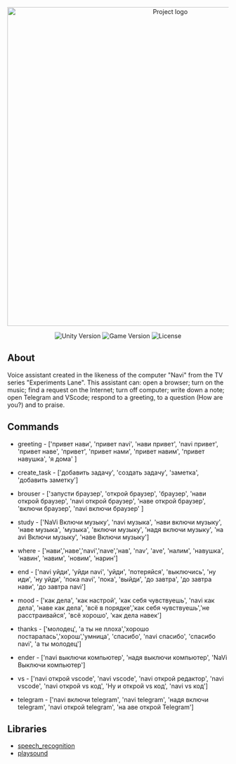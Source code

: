 <p align="center">
      <img src="https://i.ibb.co/9Gx5xSW/copland.jpg" alt="Project logo" width="726">
</p>

<p align="center">
   <img src="https://img.shields.io/badge/Engine-Python%203.11.2-blueviolet" alt="Unity Version">
   <img src="https://img.shields.io/badge/Version-v1.0(Alpha)-green" alt="Game Version">
   <img src="https://img.shields.io/badge/License-None-orange" alt="License">
</p>

## About

Voice assistant created in the likeness of the computer "Navi" from the TV series "Experiments Lane". This assistant can: open a browser; turn on the music; find a request on the Internet; turn off computer; write down a note; open Telegram and VScode; respond to a greeting, to a question (How are you?) and to praise.

## Commands
- greeting - ['привет нави', 'привет navi', 'нави привет', 'navi привет', 'привет наве', 'привет', 'привет нами', 'привет навим', 'привет навушка', 'я дома' ]

- create_task - ['добавить задачу', 'создать задачу', 'заметка', 'добавить заметку']

- brouser - ['запусти браузер', 'открой браузер', 'браузер', 'нави открой браузер', 'navi открой браузер', 'наве открой браузер', 'включи браузер', 'navi включи браузер' ]

- study - ['NaVi Включи музыку', 'navi музыка', 'нави включи музыку', 'наве музыка', 'музыка', 'включи музыку', 'надя включи музыку', 'на avi Включи музыку', 'наве Включи музыку']

- where - ['нави','наве','navi','nave','нав', 'nav', 'ave', 'налим', 'навушка', 'навин', 'навим', 'новим', 'нарин']

- end - ['navi уйди', 'уйди navi', 'уйди', 'потеряйся', 'выключись', 'ну иди', 'ну уйди', 'пока navi', 'пока', 'выйди', 'до завтра', 'до завтра нави', 'до завтра navi']

- mood - ['как дела', 'как настрой', 'как себя чувствуешь', 'navi как дела', 'наве как дела', 'всё в порядке','как себя чувствуешь','не расстраивайся', 'всё хорошо', 'как дела навек']

- thanks - ['молодец', 'а ты не плоха','хорошо постаралась','хорош','умница', 'спасибо', 'navi спасибо', 'спасибо navi', 'а ты молодец']

- ender - ['navi выключи компьютер', 'надя выключи компьютер', 'NaVi Выключи компьютер']

- vs - ['navi открой vscode', 'navi vscode', 'navi открой редактор', 'navi vscode', 'navi открой vs код', 'Ну и открой vs код', 'navi vs код']

- telegram - ['navi включи telegram', 'navi telegram', 'надя включи telegram', 'navi открой telegram', 'на аве открой Telegram']


## Libraries

- [speech_recognition](https://pypi.org/project/SpeechRecognition/)
- [playsound](https://pypi.org/project/playsound/)
